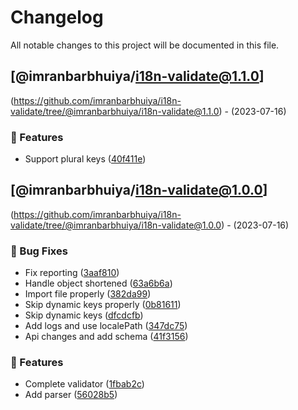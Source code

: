 # Changelog

All notable changes to this project will be documented in this file.

## [@imranbarbhuiya/i18n-validate@1.1.0]

(https://github.com/imranbarbhuiya/i18n-validate/tree/@imranbarbhuiya/i18n-validate@1.1.0) - (2023-07-16)

### 🚀 Features

-   Support plural keys ([40f411e](https://github.com/imranbarbhuiya/i18n-validate/commit/40f411ee91b4fc91bdb9ad4c11c03cd16c05c43c))

## [@imranbarbhuiya/i18n-validate@1.0.0]

(https://github.com/imranbarbhuiya/i18n-validate/tree/@imranbarbhuiya/i18n-validate@1.0.0) - (2023-07-16)

### 🐛 Bug Fixes

-   Fix reporting ([3aaf810](https://github.com/imranbarbhuiya/i18n-validate/commit/3aaf810dd5d9485efeedf1127539e822e84223ec))
-   Handle object shortened ([63a6b6a](https://github.com/imranbarbhuiya/i18n-validate/commit/63a6b6a5e59c54346d8ae4b74040bba14508c457))
-   Import file properly ([382da99](https://github.com/imranbarbhuiya/i18n-validate/commit/382da994baa8d8ee9219d30dca05f28f74332d80))
-   Skip dynamic keys properly ([0b81611](https://github.com/imranbarbhuiya/i18n-validate/commit/0b81611d01b63c5a7422a55b0af03c31487c310f))
-   Skip dynamic keys ([dfcdcfb](https://github.com/imranbarbhuiya/i18n-validate/commit/dfcdcfbe500f236d0264ddea2dd6dfdc19e10610))
-   Add logs and use localePath ([347dc75](https://github.com/imranbarbhuiya/i18n-validate/commit/347dc75f4e851a621605216c4c584c383594d9a2))
-   Api changes and add schema ([41f3156](https://github.com/imranbarbhuiya/i18n-validate/commit/41f31566fbf9c2f696c5b242e915729afeb33e4b))

### 🚀 Features

-   Complete validator ([1fbab2c](https://github.com/imranbarbhuiya/i18n-validate/commit/1fbab2cdf8229702706b207f81c988002b93f3d7))
-   Add parser ([56028b5](https://github.com/imranbarbhuiya/i18n-validate/commit/56028b5d249eb8f2646b865d0658565f579c9b1a))
